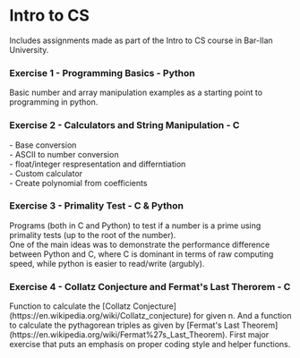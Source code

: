 # Intro to CS
Includes assignments made as part of the Intro to CS course in Bar-Ilan University.
<h3> Exercise 1 - Programming Basics - Python</h3>
Basic number and array manipulation examples as a starting point to programming in python.
<h3> Exercise 2 - Calculators and String Manipulation - C</h3>
- Base conversion <br />
- ASCII to number conversion <br />
- float/integer respresentation and differntiation<br />
- Custom calculator<br />
- Create polynomial from coefficients<br />
<h3> Exercise 3 - Primality Test - C & Python</h3>
Programs (both in C and Python) to test if a number is a prime using primality tests (up to the root of the number).<br />
One of the main ideas was to demonstrate the performance difference between Python and C, where C is dominant in terms of raw computing speed, while python is easier to read/write (argubly).<br />
<h3> Exercise 4 - Collatz Conjecture and Fermat's Last Therorem - C </h3>
<p>
Function to calculate the [Collatz Conjecture](https://en.wikipedia.org/wiki/Collatz_conjecture) for given n.  
And a function to calculate the pythagorean triples as given by [Fermat's Last Theorem](https://en.wikipedia.org/wiki/Fermat%27s_Last_Theorem).  
First major exercise that puts an emphasis on proper coding style and helper functions.
</p>
